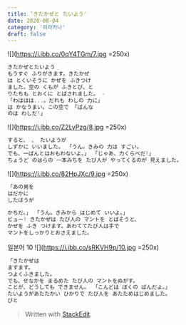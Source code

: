 ```yaml
---
title: ’きたかぜと たいよう'
date: 2020-08-04
category: '히라카나'
draft: false
---
```

![](https://i.ibb.co/0qY4TGm/7.jpg =250x)
```js
きたかぜとたいよう
もうすぐ ふりがきます。きたかぜ 
は とくいそうに かぜを ふきつけ 
ました。空の くもが ふきとび、と 
りたちも とおくに とばされました。 - 
「わははは...。だれも わしの 力に」 
は かなうまい。この空で 「ばんな 
のは わしだ!」
```
![](https://i.ibb.co/Z2LyPzg/8.jpg =250x)
```js
すると、 、 たいようが
しずかに いいました。 「うん。きみの 力は すごい。 
でも、一ばんとはおもわないよ。」 「じゃあ、力くらべだ!」
ちょうど のはらの 一本みちを たび人が やってくるのが 見えました。
```
![](https://i.ibb.co/82HpJXc/9.jpg =250x)
```js
「あの男を
はだかに
したほうが

かちだ。」 「うん。きみから はじめて いいよ。」
ビュー! きたかぜは たび人の マントを とばそうと、
かぜを ふき つけます。あわててたび人は手で
マントをしっかりとおさえました。

```
일본어 10
![](https://i.ibb.co/sRKVH9p/10.jpg =250x)
```js
「きたかぜは
ますます。
つよくふきました。
でも、せなかを まるめた たび人の マントをぬがす。 
ことが、どうしても できません。 「こんどは ぼくの ばんだよ。」
たいようがあたたかい ひかりで たび人を あたためはじめました。
びと

```

> Written with [StackEdit](https://stackedit.io/).
<!--stackedit_data:
eyJoaXN0b3J5IjpbODEwMjAxNDA1LC0xNDAwMzM2MTVdfQ==
-->